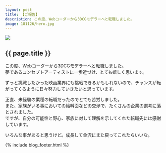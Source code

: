 ```yaml
---
layout: post
title: 【ご報告】
description: この度、Webコーダーから3DCGモデラーへと転職しました。
image: 181126/hero.jpg
---
```


<div class="wrapper blog">
  <section>
    <div class="blog_hero"><img src="{{site.baseurl}}/assets/img/blog/{{ page.image }}"></div>
    <h2>{{ page.title }}</h2>
    <div class="page">
      <p>この度、Webコーダーから3DCGモデラーへと転職しました。<br>夢であるコンセプトアーティストに一歩近づけ、とても嬉しく思います。</p>
      <p>ずっと挑戦したかった映画業界にも挑戦できるかもしれないので、チャンスが転がってくるように日々努力していきたいと思っています。</p>
      <p>正直、未経験の業種の転職だったのでとても苦労しました。<br>また、家族がいる事においての給料面などの交渉で、たくさんの企業の選考に落とされました。<br>ですが、自分の可能性と野心、家族に対して理解を示してくれた転職先には感謝しています。</p>
      <p>いろんな事があると思うけど。成長して金沢にまた戻ってこれたらいいな。</p>
    </div>
    {% include blog_footer.html %}
  </section>
</div>
